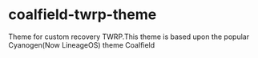 # coalfield-twrp-theme
Theme for custom recovery TWRP.This theme is based upon the popular Cyanogen(Now LineageOS) theme Coalfield
